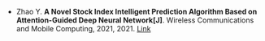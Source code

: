 * Zhao Y. <b>A Novel Stock Index Intelligent Prediction Algorithm Based on Attention-Guided Deep Neural Network[J]</b>. Wireless Communications and Mobile Computing, 2021, 2021. [Link](https://www.hindawi.com/journals/wcmc/2021/6210627/)
